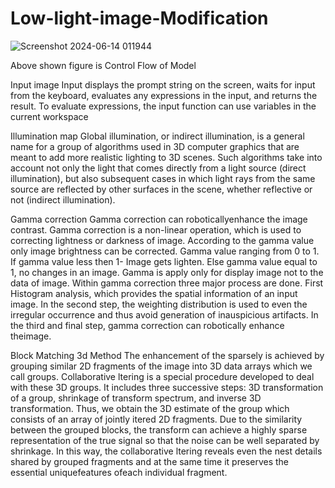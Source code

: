 # Low-light-image-Modification

![Screenshot 2024-06-14 011944](https://github.com/mayankdwiv/Low-light-image-Modification/assets/122630722/cf07bfe2-ecd4-45f2-a7f9-fe3e12e46a43)

Above shown figure is Control Flow of Model

Input image Input displays the prompt string on the 
screen, waits for input from the keyboard, evaluates any expressions in the input, and returns the result. To 
evaluate expressions, the input function can use 
variables in the current workspace


Illumination map 
Global illumination, or indirect illumination, is a 
general name for a group of algorithms used in 3D 
computer graphics that are meant to add more realistic 
lighting to 3D scenes. Such algorithms take into 
account not only the light that comes directly from a 
light source (direct illumination), but also subsequent 
cases in which light rays from the same source are 
reflected by other surfaces in the scene, whether 
reflective or not (indirect illumination). 

Gamma correction 
Gamma correction can roboticallyenhance the image 
contrast. Gamma correction is a non-linear operation, 
which is used to correcting lightness or darkness of 
image. According to the gamma value only image 
brightness can be corrected. Gamma value ranging 
from 0 to 1. If gamma value less then 1- Image gets 
lighten. Else gamma value equal to 1, no changes in an 
image. Gamma is apply only for display image not to 
the data of image. Within gamma correction three 
major process are done. First Histogram analysis, 
which provides the spatial information of an input 
image. In the second step, the weighting distribution is 
used to even the irregular occurrence and thus avoid 
generation of inauspicious artifacts. In the third and 
final step, gamma correction can robotically enhance 
theimage.

Block Matching 3d Method 
The enhancement of the sparsely is achieved by 
grouping similar 2D fragments of the image into 3D 
data arrays which we call groups. Collaborative ltering 
is a special procedure developed to deal with these 3D 
groups. It includes three successive steps: 3D 
transformation of a group, shrinkage of transform 
spectrum, and inverse 3D transformation. Thus, we 
obtain the 3D estimate of the group which consists of 
an array of jointly itered 2D fragments. Due to the 
similarity between the grouped blocks, the transform 
can achieve a highly sparse representation of the true 
signal so that the noise can be well separated by 
shrinkage. In this way, the collaborative ltering reveals 
even the nest details shared by grouped fragments and 
at 
the 
same time it preserves the essential 
uniquefeatures ofeach individual fragment. 
